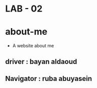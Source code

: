 # LAB - 02

# about-me

- A website about me


## driver  : bayan aldaoud 
## Navigator : ruba abuyasein 

